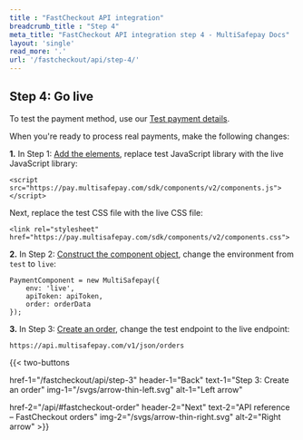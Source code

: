 ```yaml
---
title : "FastCheckout API integration"
breadcrumb_title : "Step 4"
meta_title: "FastCheckout API integration step 4 - MultiSafepay Docs"
layout: 'single'
read_more: '.'
url: '/fastcheckout/api/step-4/'
--- 
```


## Step 4: Go live
To test the payment method, use our [Test payment details](/testing/test-payment-details/).

When you're ready to process real payments, make the following changes:

**1.** In Step 1: [Add the elements](/payment-components/multiple/), replace test JavaScript library with the live JavaScript library:
```
<script src="https://pay.multisafepay.com/sdk/components/v2/components.js"></script>
```

Next, replace the test CSS file with the live CSS file:
```
<link rel="stylesheet" href="https://pay.multisafepay.com/sdk/components/v2/components.css">
```

**2.** In Step 2: [Construct the component object](/payment-components/single/step-2/#construct-the-component-object), change the environment from `test` to `live`:
```
PaymentComponent = new MultiSafepay({
    env: 'live',
    apiToken: apiToken,
    order: orderData
});
```

**3.** In Step 3: [Create an order](/payment-components/single/step-3/#step-3-create-an-order), change the test endpoint to the live endpoint:  

`https://api.multisafepay.com/v1/json/orders`


{{< two-buttons

href-1="/fastcheckout/api/step-3" header-1="Back" text-1="Step 3: Create an order" img-1="/svgs/arrow-thin-left.svg" alt-1="Left arrow" 

href-2="/api/#fastcheckout-order" header-2="Next" text-2="API reference – FastCheckout orders" img-2="/svgs/arrow-thin-right.svg" alt-2="Right arrow" >}}
